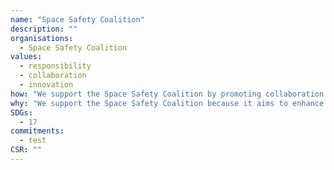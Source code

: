 ```yaml
---
name: "Space Safety Coalition"
description: ""
organisations: 
  - Space Safety Coalition
values: 
  - responsibility
  - collaboration
  - innovation
how: "We support the Space Safety Coalition by promoting collaboration among space agencies, sharing best practices for safety protocols, and advocating for comprehensive regulations that protect both space assets and the environment. Through workshops, research initiatives, and outreach programs, we aim to enhance awareness of space safety challenges and solutions within the global space community."
why: "We support the Space Safety Coalition because it aims to enhance the safety and sustainability of space operations. By fostering collaboration among various stakeholders, including governments, industry, and academia, the coalition seeks to address the growing challenges in space traffic management, debris mitigation, and overall space environment preservation. This initiative not only safeguards current space assets but also ensures a secure and accessible space environment for future generations."
SDGs:
  - 17
commitments:
  - test
CSR: ""
---
```

